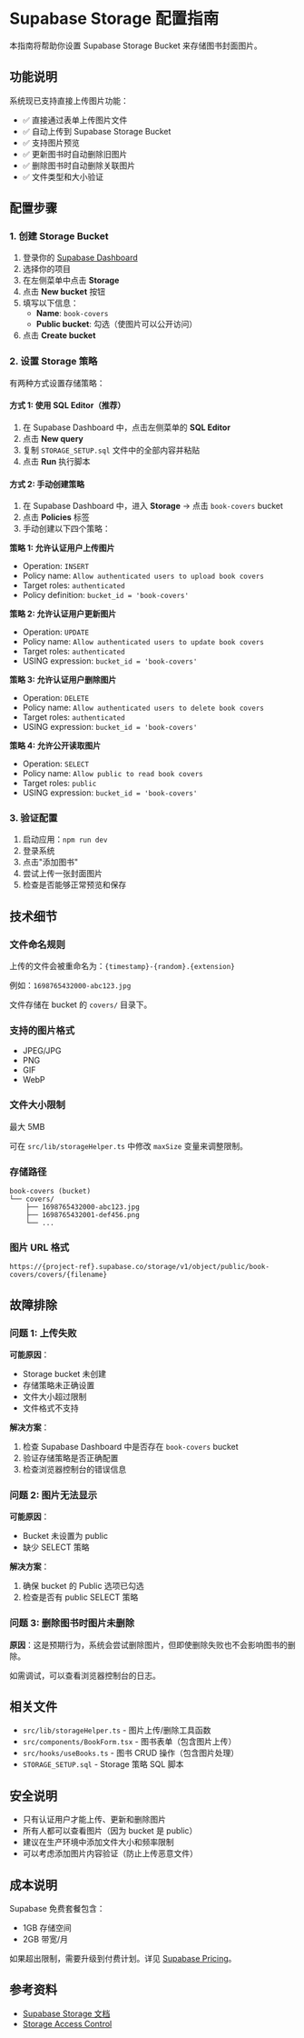 # Supabase Storage 配置指南

本指南将帮助你设置 Supabase Storage Bucket 来存储图书封面图片。

## 功能说明

系统现已支持直接上传图片功能：

- ✅ 直接通过表单上传图片文件
- ✅ 自动上传到 Supabase Storage Bucket
- ✅ 支持图片预览
- ✅ 更新图书时自动删除旧图片
- ✅ 删除图书时自动删除关联图片
- ✅ 文件类型和大小验证

## 配置步骤

### 1. 创建 Storage Bucket

1. 登录你的 [Supabase Dashboard](https://app.supabase.com)
2. 选择你的项目
3. 在左侧菜单中点击 **Storage**
4. 点击 **New bucket** 按钮
5. 填写以下信息：
   - **Name**: `book-covers`
   - **Public bucket**: 勾选（使图片可以公开访问）
6. 点击 **Create bucket**

### 2. 设置 Storage 策略

有两种方式设置存储策略：

#### 方式 1: 使用 SQL Editor（推荐）

1. 在 Supabase Dashboard 中，点击左侧菜单的 **SQL Editor**
2. 点击 **New query**
3. 复制 `STORAGE_SETUP.sql` 文件中的全部内容并粘贴
4. 点击 **Run** 执行脚本

#### 方式 2: 手动创建策略

1. 在 Supabase Dashboard 中，进入 **Storage** → 点击 `book-covers` bucket
2. 点击 **Policies** 标签
3. 手动创建以下四个策略：

**策略 1: 允许认证用户上传图片**
- Operation: `INSERT`
- Policy name: `Allow authenticated users to upload book covers`
- Target roles: `authenticated`
- Policy definition: `bucket_id = 'book-covers'`

**策略 2: 允许认证用户更新图片**
- Operation: `UPDATE`
- Policy name: `Allow authenticated users to update book covers`
- Target roles: `authenticated`
- USING expression: `bucket_id = 'book-covers'`

**策略 3: 允许认证用户删除图片**
- Operation: `DELETE`
- Policy name: `Allow authenticated users to delete book covers`
- Target roles: `authenticated`
- USING expression: `bucket_id = 'book-covers'`

**策略 4: 允许公开读取图片**
- Operation: `SELECT`
- Policy name: `Allow public to read book covers`
- Target roles: `public`
- USING expression: `bucket_id = 'book-covers'`

### 3. 验证配置

1. 启动应用：`npm run dev`
2. 登录系统
3. 点击"添加图书"
4. 尝试上传一张封面图片
5. 检查是否能够正常预览和保存

## 技术细节

### 文件命名规则

上传的文件会被重命名为：`{timestamp}-{random}.{extension}`

例如：`1698765432000-abc123.jpg`

文件存储在 bucket 的 `covers/` 目录下。

### 支持的图片格式

- JPEG/JPG
- PNG
- GIF
- WebP

### 文件大小限制

最大 5MB

可在 `src/lib/storageHelper.ts` 中修改 `maxSize` 变量来调整限制。

### 存储路径

```
book-covers (bucket)
└── covers/
    ├── 1698765432000-abc123.jpg
    ├── 1698765432001-def456.png
    └── ...
```

### 图片 URL 格式

```
https://{project-ref}.supabase.co/storage/v1/object/public/book-covers/covers/{filename}
```

## 故障排除

### 问题 1: 上传失败

**可能原因**：
- Storage bucket 未创建
- 存储策略未正确设置
- 文件大小超过限制
- 文件格式不支持

**解决方案**：
1. 检查 Supabase Dashboard 中是否存在 `book-covers` bucket
2. 验证存储策略是否正确配置
3. 检查浏览器控制台的错误信息

### 问题 2: 图片无法显示

**可能原因**：
- Bucket 未设置为 public
- 缺少 SELECT 策略

**解决方案**：
1. 确保 bucket 的 Public 选项已勾选
2. 检查是否有 public SELECT 策略

### 问题 3: 删除图书时图片未删除

**原因**：这是预期行为，系统会尝试删除图片，但即使删除失败也不会影响图书的删除。

如需调试，可以查看浏览器控制台的日志。

## 相关文件

- `src/lib/storageHelper.ts` - 图片上传/删除工具函数
- `src/components/BookForm.tsx` - 图书表单（包含图片上传）
- `src/hooks/useBooks.ts` - 图书 CRUD 操作（包含图片处理）
- `STORAGE_SETUP.sql` - Storage 策略 SQL 脚本

## 安全说明

- 只有认证用户才能上传、更新和删除图片
- 所有人都可以查看图片（因为 bucket 是 public）
- 建议在生产环境中添加文件大小和频率限制
- 可以考虑添加图片内容验证（防止上传恶意文件）

## 成本说明

Supabase 免费套餐包含：
- 1GB 存储空间
- 2GB 带宽/月

如果超出限制，需要升级到付费计划。详见 [Supabase Pricing](https://supabase.com/pricing)。

## 参考资料

- [Supabase Storage 文档](https://supabase.com/docs/guides/storage)
- [Storage Access Control](https://supabase.com/docs/guides/storage/security/access-control)
